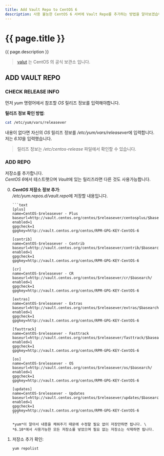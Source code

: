 ```yaml
---
title: Add Vault Repo to CentOS 6
description: 사용 불능한 CentOS 6 서버에 Vault Repo를 추가하는 방법을 알아보겠습니다.
---
```


# {{ page.title }}

{{ page.description }}

> [valut](https://valut.centos.org) 는 CentOS 의 공식 보관소 입니다.

## ADD VAULT REPO

### CHECK RELEASE INFO

먼저 _yum_ 명령어에서 참조할 _OS_ 릴리즈 정보를 입력해야합니다.

**릴리즈 정보 확인 방법**:

```bash
cat /etc/yum/vars/releasever
```

내용이 없다면 자신의 _OS_ 릴리즈 정보를 */etc/yum/vars/releasever*에 입력합니다. \
저는 *6.10*을 입력했습니다.

> 릴리즈 정보는 _/etc/centos-release_ 파일에서 확인할 수 있습니다.

### ADD REPO

저장소를 추가합니다. \
*CentOS 6*에서 테스트햇으며 *Vault*에 있는 릴리즈라면 다른 것도 사용가능합니다.

0.  **_CentOS_ 저장소 정보 추가**: \
    */etc/yum.repos.d/vault.repo*에 저장할 내용입니다.

        ```text
        [plus]
        name=CentOS-$releasever - Plus
        baseurl=http://vault.centos.org/centos/$releasever/centosplus/$basearch/
        enabled=1
        gpgcheck=1
        gpgkey=http://vault.centos.org/centos/RPM-GPG-KEY-CentOS-6

        [contrib]
        name=CentOS-$releasever - Contrib
        baseurl=http://vault.centos.org/centos/$releasever/contrib/$basearch/
        enabled=1
        gpgcheck=1
        gpgkey=http://vault.centos.org/centos/RPM-GPG-KEY-CentOS-6

        [cr]
        name=CentOS-$releasever - CR
        baseurl=http://vault.centos.org/centos/$releasever/cr/$basearch/
        enabled=1
        gpgcheck=1
        gpgkey=http://vault.centos.org/centos/RPM-GPG-KEY-CentOS-6

        [extras]
        name=CentOS-$releasever - Extras
        baseurl=http://vault.centos.org/centos/$releasever/extras/$basearch/
        enabled=1
        gpgcheck=1
        gpgkey=http://vault.centos.org/centos/RPM-GPG-KEY-CentOS-6

        [fasttrack]
        name=CentOS-$releasever - Fasttrack
        baseurl=http://vault.centos.org/centos/$releasever/fasttrack/$basearch/
        enabled=1
        gpgcheck=1
        gpgkey=http://vault.centos.org/centos/RPM-GPG-KEY-CentOS-6

        [os]
        name=CentOS-$releasever - OS
        baseurl=http://vault.centos.org/centos/$releasever/os/$basearch/
        enabled=1
        gpgcheck=1
        gpgkey=http://vault.centos.org/centos/RPM-GPG-KEY-CentOS-6

        [updates]
        name=CentOS-$releasever - Updates
        baseurl=http://vault.centos.org/centos/$releasever/updates/$basearch/
        enabled=1
        gpgcheck=1
        gpgkey=http://vault.centos.org/centos/RPM-GPG-KEY-CentOS-6
        ```

        *yum*이 알아서 내용을 채워주기 때문에 수정할 필요 없이 저장만하면 됩니다. \
        *6.10*에서 사용가능한 모든 저장소를 넣었으며 필요 없는 저장소는 삭제하면 됩니다.

1.  저장소 추가 확인:

    ```bash
    yum repolist
    ```
